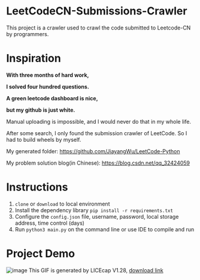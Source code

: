 # LeetCodeCN-Submissions-Crawler

This project is a crawler used to crawl the code submitted to Leetcode-CN by programmers.

# Inspiration
**With three months of hard work,** 

**I solved four hundred questions.**

**A green leetcode dashboard is nice,**

**but my github is just white.**

Manual uploading is impossible, and I would never do that in my whole life.

After some search, I only found the submission crawler of LeetCode. So I had to build wheels by myself.

My generated folder: https://github.com/JiayangWu/LeetCode-Python

My problem solution blog(in Chinese): https://blog.csdn.net/qq_32424059

# Instructions
1. `clone` or `download` to local environment
2. Install the dependency library `pip install -r requirements.txt`
3. Configure the `config.json` file, username, password, local storage address, time control (days)
4. Run `python3 main.py` on the command line or use IDE to compile and run

# Project Demo
![image](https://github.com/JiayangWu/LeetCodeCN-Submissions-Crawler/blob/master/doc/demo.gif)
This GIF is generated by LICEcap V1.28, [download link](https://www.cockos.com/licecap/)
